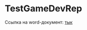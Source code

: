 # TestGameDevRep

Ссылка на word-документ: [тык](https://docs.google.com/document/d/1a1PwccjMlrnPx_qy4czyJ4rmUapMHBhygFCiHW9C6ew/edit?usp=sharing) <br/>

